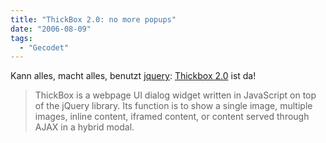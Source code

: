 ```yaml
---
title: "ThickBox 2.0: no more popups"
date: "2006-08-09"
tags:
  - "Gecodet"
---
```


Kann alles, macht alles, benutzt [jquery](http://www.jquery.com/): [Thickbox 2.0](http://jquery.com/demo/thickbox/) ist da!

> ThickBox is a webpage UI dialog widget written in JavaScript on top of the jQuery library. Its function is to show a single image, multiple images, inline content, iframed content, or content served through AJAX in a hybrid modal.
